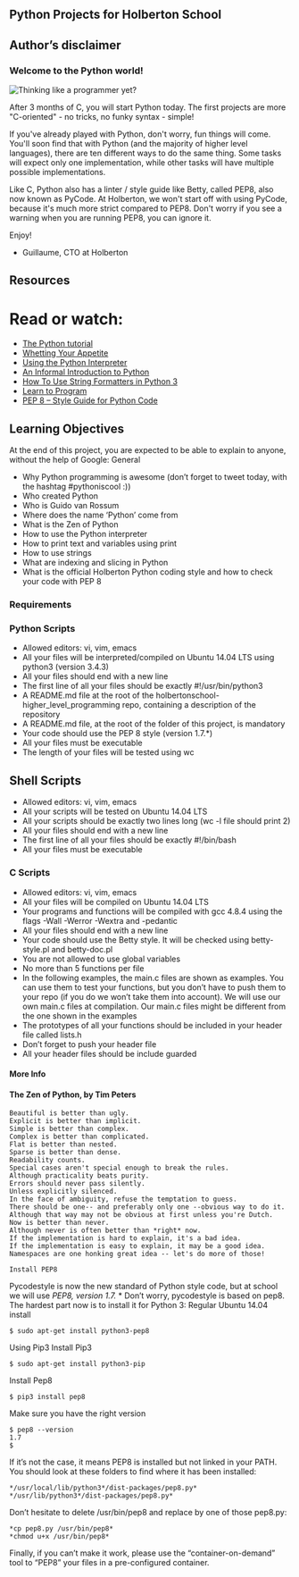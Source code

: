 ## Python Projects for Holberton School
## Author’s disclaimer
### Welcome to the Python world!

![Thinking like a programmer yet?](https://s3.amazonaws.com/intranet-projects-files/holbertonschool-higher-level_programming+/231/48a9fdbd67c84a328a9df9ec8d93b9ac2458ac37721d7d53e51a27fb2bdc5263.jpg)

After 3 months of C, you will start Python today.
The first projects are more "C-oriented" - no tricks, no funky syntax - simple!

If you've already played with Python, don't worry, fun things will come.
You'll soon find that with Python (and the majority of higher level languages), there are ten different ways to do the same thing. Some tasks will expect only one implementation, while other tasks will have multiple possible implementations.

Like C, Python also has a linter / style guide like Betty, called PEP8, also now known as PyCode. At Holberton, we won't start off with using PyCode, because it's much more strict compared to PEP8. Don't worry if you see a warning when you are running PEP8, you can ignore it.

Enjoy!

- Guillaume, CTO at Holberton

## Resources
# Read or watch:
- [The Python tutorial](https://docs.python.org/3tutorial/index.html)
- [Whetting Your Appetite](https://docs.python.org/3tutorial/appetite.html)
- [Using the Python Interpreter](https://docs.pythonorg/3/tutorial/interpreter.html)
- [An Informal Introduction to Python](https://docspython.org/3/tutorial/introduction.html)
- [How To Use String Formatters in Python 3](https:/realpython.com/python-f-strings/)
- [Learn to Program](https://www.youtube.com/playlistlist=PLGLfVvz_LVvTn3cK5e6LjhgGiSeVlIRwt)
- [PEP 8 – Style Guide for Python Code](https://pypiorg/project/pycodestyle/)


## Learning Objectives

At the end of this project, you are expected to be able to explain to anyone, without the help of Google: General

- Why Python programming is awesome (don’t forget to tweet today, with the hashtag #pythoniscool :))
- Who created Python
- Who is Guido van Rossum
- Where does the name ‘Python’ come from
- What is the Zen of Python
- How to use the Python interpreter
- How to print text and variables using print
- How to use strings
- What are indexing and slicing in Python
- What is the official Holberton Python coding style and how to check your code with PEP 8

### Requirements
### Python Scripts

- Allowed editors: vi, vim, emacs
- All your files will be interpreted/compiled on Ubuntu 14.04 LTS using python3 (version 3.4.3)
- All your files should end with a new line
- The first line of all your files should be exactly #!/usr/bin/python3
- A README.md file at the root of the holbertonschool-higher_level_programming repo, containing a description of the repository
- A README.md file, at the root of the folder of this project, is mandatory
- Your code should use the PEP 8 style (version 1.7.*)
- All your files must be executable
- The length of your files will be tested using wc

## Shell Scripts

- Allowed editors: vi, vim, emacs
- All your scripts will be tested on Ubuntu 14.04 LTS
- All your scripts should be exactly two lines long (wc -l file should print 2)
- All your files should end with a new line
- The first line of all your files should be exactly #!/bin/bash
- All your files must be executable

### C Scripts

- Allowed editors: vi, vim, emacs
- All your files will be compiled on Ubuntu 14.04 LTS
- Your programs and functions will be compiled with gcc 4.8.4 using the flags -Wall -Werror -Wextra and -pedantic
- All your files should end with a new line
- Your code should use the Betty style. It will be checked using betty-style.pl and betty-doc.pl
- You are not allowed to use global variables
- No more than 5 functions per file
- In the following examples, the main.c files are shown as examples. You can use them to test your functions, but you don’t have to push them to your repo (if you do we won’t take them into account). We will use our own main.c files at compilation. Our main.c files might be different from the one shown in the examples
- The prototypes of all your functions should be included in your header file called lists.h
- Don’t forget to push your header file
- All your header files should be include guarded

#### More Info

#### The Zen of Python, by Tim Peters

    Beautiful is better than ugly.
    Explicit is better than implicit.
    Simple is better than complex.
    Complex is better than complicated.
    Flat is better than nested.
    Sparse is better than dense.
    Readability counts.
    Special cases aren't special enough to break the rules.
    Although practicality beats purity.
    Errors should never pass silently.
    Unless explicitly silenced.
    In the face of ambiguity, refuse the temptation to guess.
    There should be one-- and preferably only one --obvious way to do it.
    Although that way may not be obvious at first unless you're Dutch.
    Now is better than never.
    Although never is often better than *right* now.
    If the implementation is hard to explain, it's a bad idea.
    If the implementation is easy to explain, it may be a good idea.
    Namespaces are one honking great idea -- let's do more of those!

    Install PEP8

Pycodestyle is now the new standard of Python style code, but at school we will use *PEP8, version 1.7.* * Don’t worry, pycodestyle is based on pep8. The hardest part now is to install it for Python 3: Regular Ubuntu 14.04 install

    $ sudo apt-get install python3-pep8

Using Pip3 Install Pip3

    $ sudo apt-get install python3-pip

Install Pep8

    $ pip3 install pep8

Make sure you have the right version

    $ pep8 --version
    1.7
    $

If it’s not the case, it means PEP8 is installed but not linked in your PATH. You should look at these folders to find where it has been installed:

    */usr/local/lib/python3*/dist-packages/pep8.py*
    */usr/lib/python3*/dist-packages/pep8.py*

Don’t hesitate to delete /usr/bin/pep8 and replace by one of those pep8.py:

    *cp pep8.py /usr/bin/pep8*
    *chmod u+x /usr/bin/pep8*

Finally, if you can’t make it work, please use the “container-on-demand” tool to “PEP8” your files in a pre-configured container.
